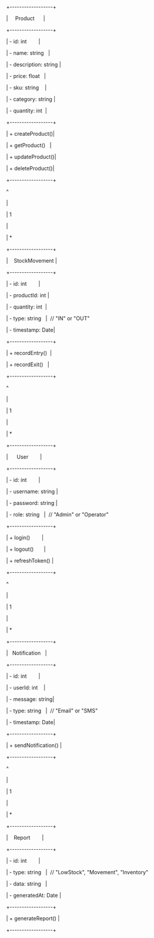 +------------------+

|     Product      |

+------------------+

| - id: int        |

| - name: string   |

| - description: string |

| - price: float   |

| - sku: string    |

| - category: string |

| - quantity: int  |

+------------------+

| + createProduct()|

| + getProduct()   |

| + updateProduct()|

| + deleteProduct()|

+------------------+

^

|

| 1

|

| *

+------------------+

|    StockMovement |

+------------------+

| - id: int        |

| - productId: int |

| - quantity: int  |

| - type: string   |  // "IN" or "OUT"

| - timestamp: Date|

+------------------+

| + recordEntry()  |

| + recordExit()   |

+------------------+

^

|

| 1

|

| *

+------------------+

|      User        |

+------------------+

| - id: int        |

| - username: string |

| - password: string |

| - role: string   |  // "Admin" or "Operator"

+------------------+

| + login()        |

| + logout()       |

| + refreshToken() |

+------------------+

^

|

| 1

|

| *

+------------------+

|   Notification   |

+------------------+

| - id: int        |

| - userId: int    |

| - message: string|

| - type: string   |  // "Email" or "SMS"

| - timestamp: Date|

+------------------+

| + sendNotification() |

+------------------+

^

|

| 1

|

| *

+------------------+

|    Report        |

+------------------+

| - id: int        |

| - type: string   |  // "LowStock", "Movement", "Inventory"

| - data: string   |

| - generatedAt: Date |

+------------------+

| + generateReport() |

+------------------+